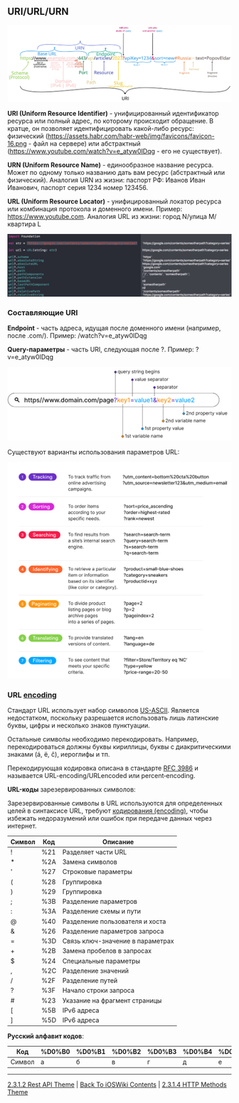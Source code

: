 ## URI/URL/URN

![](https://github.com/eldaroid/pictures/blob/master/iOSWiki/ComputerScience/NewFullURISchem.jpg?raw=true)

**URI (Uniform Resource Identifier)** - унифицированный идентификатор ресурса или полный адрес, по которому происходит обращение. В кратце, он позволяет идентифицировать какой-либо ресурс: физический (https://assets.habr.com/habr-web/img/favicons/favicon-16.png - файл на сервере) или абстрактный (https://www.youtube.com/watch?v=e_atyw0IDqg - его не существует).

**URN (Uniform Resource Name)** - единообразное название ресурса. Может по одному только названию дать вам ресурс (абстрактный или физический). Аналогия URN из жизни: паспорт РФ: Иванов Иван Иванович, паспорт серия 1234 номер 123456.

**URL (Uniform Resource Locator)** - унифицированный локатор ресурса или комбинация протокола и доменного имени. Пример: https://www.youtube.com. Аналогия URL из жизни: город N/улица M/квартира L

![](https://github.com/eldaroid/pictures/blob/master/iOSWiki/ComputerScience/URLSchemeIniOS.png?raw=true)

### Составляющие URI

**Endpoint** - часть адреса, идущая после доменного имени (например, после .com/). Пример: /watch?v=e_atyw0IDqg

**Query-параметры** - часть URI, следующая после ?. Пример: ?v=e_atyw0IDqg

![](https://github.com/eldaroid/pictures/blob/master/iOSWiki/ComputerScience/QueryStructure.png?raw=true)

Существуют варианты использования параметров URL:

![](https://github.com/eldaroid/pictures/blob/master/iOSWiki/ComputerScience/Query.png?raw=true)

### URL [encoding](https://github.com/eldaroid/iOSWiki/blob/master/5%20Swift/5.2%20Glossary.md#кодирование%20(запись))

Стандарт URL использует набор символов [US-ASCII](/3%20Memory%20and%20Concurrency/3.1%20Memory/3.1.1%20AboutMemory/3.1.1.2%20ASCIIvsUNICODE.md). Является недостатком, поскольку разрешается использовать лишь латинские буквы, цифры и несколько знаков пунктуации. 

Остальные символы необходимо перекодировать. Например, перекодироваться должны буквы кириллицы, буквы с диакритическими знаками (á, ë, ĉ), иероглифы и тп. 

Перекодирующая кодировка описана в стандарте [RFC 3986](https://datatracker.ietf.org/doc/html/rfc3986) и называется URL-encoding/URLencoded или percent‐encoding.

**URL-коды** зарезервированных символов:

Зарезервированные символы в URL используются для определенных целей в синтаксисе URL, требуют [кодирования (encoding)](https://github.com/eldaroid/iOSWiki/blob/master/5%20Swift/5.2%20Glossary.md#кодирование%20(запись)), чтобы избежать недоразумений или ошибок при передаче данных через интернет.

| Символ | Код   | Описание                              |
|--------|-------|---------------------------------------|
| !      | %21   | Разделяет части URL                   |
| *      | %2A   | Замена символов                       |
| '      | %27   | Строковые параметры                   |
| (      | %28   | Группировка                           |
| )      | %29   | Группировка                           |
| ;      | %3B   | Разделение параметров                 |
| :      | %3A   | Разделение схемы и пути               |
| @      | %40   | Разделение пользователя и хоста       |
| &      | %26   | Разделение параметров запроса         |
| =      | %3D   | Связь ключ-значение в параметрах      |
| +      | %2B   | Замена пробелов в запросах            |
| $      | %24   | Специальные параметры                 |
| ,      | %2C   | Разделение значений                   |
| /      | %2F   | Разделение путей                      |
| ?      | %3F   | Начало строки запроса                 |
| #      | %23   | Указание на фрагмент страницы         |
| [      | %5B   | IPv6 адреса                           |
| ]      | %5D   | IPv6 адреса                           |



**Русский алфавит кодов**:

| Код        | %D0%B0 | %D0%B1 | %D0%B2 | %D0%B3 | %D0%B4 | %D0%B5 | %D1%91 | %D0%B6 | %D0%B7 | %D0%B8 | %D0%B9 | %D0%BA | %D0%BB | %D0%BC | %D0%BD | %D0%BE | %D0%BF | %D1%80 | %D1%81 | %D1%82 | %D1%83 | %D1%84 | %D1%85 | %D1%86 | %D1%87 | %D1%88 | %D1%89 | %D1%8A | %D1%8B | %D1%8C | %D1%8D | %D1%8E | %D1%8F |
|------------|--------|--------|--------|--------|--------|--------|--------|--------|--------|--------|--------|--------|--------|--------|--------|--------|--------|--------|--------|--------|--------|--------|--------|--------|--------|--------|--------|--------|--------|--------|--------|--------|--------|
| Символ     | а      | б      | в      | г      | д      | е      | ё      | ж      | з      | и      | й      | к      | л      | м      | н      | о      | п      | р      | с      | т      | у      | ф      | х      | ц      | ч      | ш      | щ      | ъ      | ы      | ь      | э      | ю      | я      |




---

[2.3.1.2 Rest API Theme](./2.3.1.2%20RestAPI.md) | [Back To iOSWiki Contents](https://github.com/eldaroid/iOSWiki) | [2.3.1.4 HTTP Methods Theme](./2.3.1.4%20HTTP_Methods.md)
